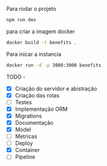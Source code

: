 Para rodar o projeto

```bash
npm run dev
```

para criar a imagem docker

```bash
docker build -t benefits .
```

Para inicar a instancia

```bash
docker run -d -p 3000:3000 benefits

```

TODO -

- [x] Criação do servidor e abistração
- [x] Criação das rotas
- [ ] Testes
- [x] Implementação ORM
- [x] Migrations
- [x] Documentação
- [x] Model
- [ ] Metricas
- [ ] Deploy
- [x] Container
- [ ] Pipeline
